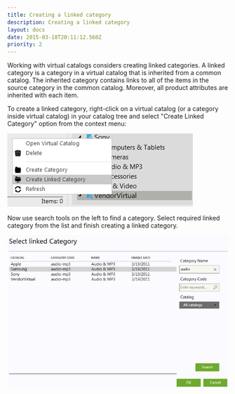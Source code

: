 ```yaml
---
title: Creating a linked category
description: Creating a linked category
layout: docs
date: 2015-03-18T20:11:12.560Z
priority: 2
---
```

Working with virtual catalogs considers creating linked categories. A linked category is a category in a virtual catalog that is inherited from a common catalog. The inherited category contains links to all of the items in the source category in the common catalog. Moreover, all product attributes are inherited with each item.

To create a linked category, right-click on a virtual catalog (or a category inside virtual catalog) in your catalog tree and select "Create Linked Category" option from the context menu:

<img src="../../../../assets/images/docs/025-create-linked-category.png" />

Now use search tools on the left to find a category. Select required linked category from the list and finish creating a linked category.

<img src="../../../../assets/images/docs/026-select-linked-category.PNG" />